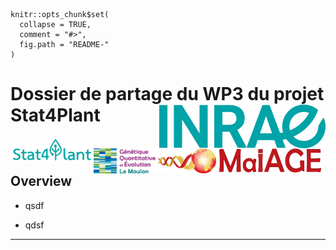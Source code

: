 
```{r, echo = FALSE}
knitr::opts_chunk$set(
  collapse = TRUE,
  comment = "#>",
  fig.path = "README-"
)
```

# Dossier de partage du WP3 du projet Stat4Plant <a href='https://www.inrae.fr/'><img src='logos/INRAE.jpg' align="right" height="70" /></a>


<a href='https://stat4plant.mathnum.inrae.fr/'><img src='logos/logo_stat4plant.png' align="left" height="40" /></a> &nbsp;
<a href='https://moulon.inrae.fr/'><img src='logos/logo_moulon.png' align="left" height="40" /></a> &nbsp;
<a href='https://maiage.inrae.fr/'><img src='logos/logo_MaIAGE.png' align="left" height="40" /></a>

## Overview


- qsdf

- qdsf

------------------------------------------------------------------------
